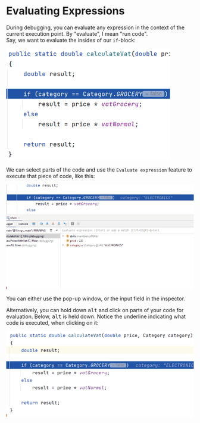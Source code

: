 ﻿# Evaluating Expressions

During debugging, you can evaluate any expression in the context of the current execution point. By "evaluate", I mean "run code".\
Say, we want to evaluate the insides of our `if`-block:

![](PauseAt12.png)

We can select parts of the code and use the `Evaluate expression` feature to execute that piece of code, like this:

![](EvaluateExpression.gif)

You can either use the pop-up window, or the input field in the inspector.

Alternatively, you can hold down <kbd>alt</kbd> and click on parts of your code for evaluation. Below, <kbd>alt</kbd> is held down. Notice the underline indicating what code is executed, when clicking on it:

![](HoldDownAlt.gif)

